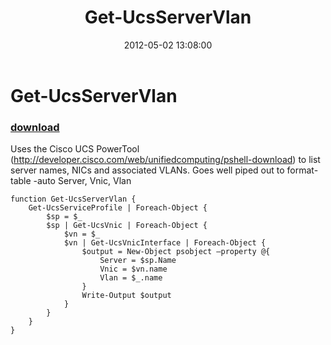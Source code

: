 ﻿---
pid:            3391
poster:         halr9000
title:          Get-UcsServerVlan
date:           2012-05-02 13:08:00
format:         posh
parent:         0
parent:         0

---

# Get-UcsServerVlan

### [download](3391.ps1)

Uses the Cisco UCS PowerTool (http://developer.cisco.com/web/unifiedcomputing/pshell-download) to list server names, NICs and associated VLANs. Goes well piped out to format-table -auto Server, Vnic, Vlan

```posh
function Get-UcsServerVlan {
    Get-UcsServiceProfile | Foreach-Object {
        $sp = $_
        $sp | Get-UcsVnic | Foreach-Object {
            $vn = $_
            $vn | Get-UcsVnicInterface | Foreach-Object {
                $output = New-Object psobject –property @{
                    Server = $sp.Name
                    Vnic = $vn.name
                    Vlan = $_.name
                }
                Write-Output $output
            }
        }
    }
}
```
